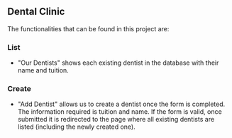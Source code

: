 ## Dental Clinic
The functionalities that can be found in this project are:
### List
- "Our Dentists" shows each existing dentist in the database with their name and tuition.
### Create
- "Add Dentist" allows us to create a dentist once the form is completed. The information required is tuition and name. If the form is valid, once submitted it is redirected to the page where all existing dentists are listed (including the newly created one).
